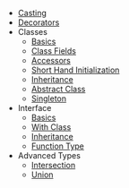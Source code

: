 - [Casting](docs/development/typescript/casting.md)
- [Decorators](docs/development/typescript/decorators.md)
- Classes
  - [Basics](docs/development/typescript/classes/basics.md)
  - [Class Fields](docs/development/typescript/classes/class-fields)
  - [Accessors](docs/development/typescript/classes/acessors)
  - [Short Hand Initialization](docs/development/typescript/classes/short-hand-initialization)
  - [Inheritance](docs/development/typescript/classes/inheritance)
  - [Abstract Class](docs/development/typescript/classes/abstract-class)
  - [Singleton](docs/development/typescript/classes/singleton)
- Interface
  - [Basics](docs/development/typescript/interface/basics.md)
  - [With Class](docs/development/typescript/interface/with-class.md)
  - [Inheritance](docs/development/typescript/interface/inheritance.md)
  - [Function Type](docs/development/typescript/interface/function-type.md)
- Advanced Types
  - [Intersection](docs/development/typescript/advanced/intersection.md)
  - [Union](docs/development/typescript/advanced/union.md)
